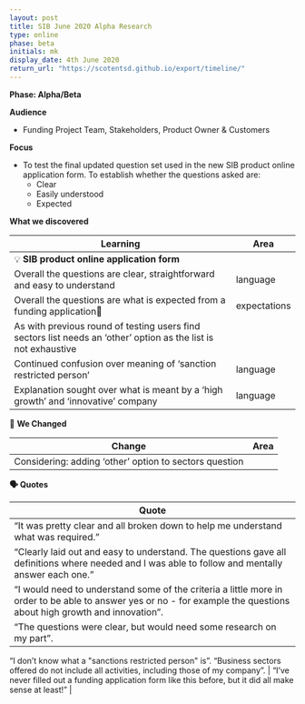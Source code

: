 ```yaml
---
layout: post
title: SIB June 2020 Alpha Research
type: online
phase: beta
initials: mk
display_date: 4th June 2020
return_url: "https://scotentsd.github.io/export/timeline/"
---
```


**Phase: Alpha/Beta**

**Audience**
- Funding Project Team, Stakeholders, Product Owner & Customers

**Focus**
- To test the final updated question set used in the new SIB product online application form. To establish whether the questions asked are:
   - Clear
   - Easily understood
   - Expected


**What we discovered**

Learning | Area
--- | ---
💡  **SIB product online application form** |
Overall the questions are clear, straightforward and easy to understand  | language
Overall the questions are what is expected from a funding application| expectations
As with previous round of testing users find sectors list needs an ‘other’ option as the list is not exhaustive |
Continued confusion over meaning of ‘sanction restricted person’ | language
Explanation sought over what is meant by a ‘high growth’ and ‘innovative’ company | language

🧰 **We Changed**  

Change | Area
--- | ---
Considering: adding ‘other’ option to sectors question |

**🗣 Quotes**

Quote |
--- |
“It was pretty clear and all broken down to help me understand what was required.” |
“Clearly laid out and easy to understand. The questions gave all definitions where needed and I was able to follow and mentally answer each one.” |
“I would need to understand some of the criteria a little more in order to be able to answer yes or no - for example the questions about high growth and innovation”. |
“The questions were clear, but would need some research on my part”. |
“I don’t know what a "sanctions restricted person" is”.
“Business sectors offered do not include all activities, including those of my company”. |
“I’ve never filled out a funding application form like this before, but it did all make sense at least!” |


<!--more-->
